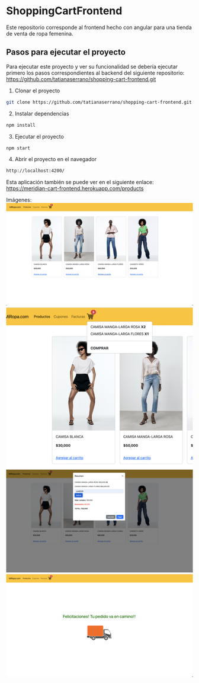 # ShoppingCartFrontend

Este repositorio corresponde al frontend hecho con angular para una tienda de venta de ropa femenina.

## Pasos para ejecutar el proyecto
Para ejecutar este proyecto y ver su funcionalidad se debería ejecutar primero los pasos correspondientes al backend del siguiente repositorio: https://github.com/tatianaserrano/shopping-cart-frontend.git

1. Clonar el proyecto
```sh
git clone https://github.com/tatianaserrano/shopping-cart-frontend.git
```
2. Instalar dependencias
```sh
npm install
```
3. Ejecutar el proyecto
```sh
npm start
```
4. Abrir el proyecto en el navegador
```sh
http://localhost:4200/
```
Esta aplicación también se puede ver en el siguiente enlace: https://meridian-cart-frontend.herokuapp.com/products


Imágenes:
![](https://github.com/tatianaserrano/shopping-cart-frontend/blob/main/src/assets/products.png)
![](https://github.com/tatianaserrano/shopping-cart-frontend/blob/main/src/assets/dropdown.png)
![](https://github.com/tatianaserrano/shopping-cart-frontend/blob/main/src/assets/modal.png)
![](https://github.com/tatianaserrano/shopping-cart-frontend/blob/main/src/assets/congrats.png)

